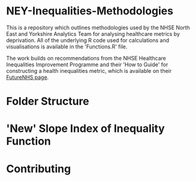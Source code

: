 # NEY-Inequalities-Methodologies
This is a repository which outlines methodologies used by the NHSE North East and Yorkshire Analytics Team for analysing healthcare metrics by deprivation. All of the underlying R code used for calculations and visualisations is available in the 'Functions.R' file.

The work builds on recommendations from the NHSE Healthcare Inequalities Improvement Programme and their 'How to Guide' for constructing a health inequalities metric, which is available on their [FutureNHS page](https://future.nhs.uk/InequalitiesImprovement/view?objectId=164231013).

# Folder Structure


# 'New' Slope Index of Inequality Function

# Contributing
